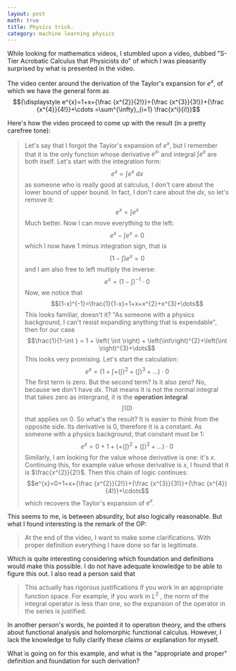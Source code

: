 ```yaml
---
layout: post
math: true
title: Physics trick.
category: machine learning physics 
---
```


While looking for mathematics videos, I stumbled upon a video, dubbed "S-Tier Acrobatic Calculus that Physicists do" of which I was pleasantly surprised by what is presented in the video. 

The video center around the derivation of the Taylor's expansion for $e^x$, of which we have the general form as $${\displaystyle e^{x}=1+x+{\frac {x^{2}}{2!}}+{\frac {x^{3}}{3!}}+{\frac {x^{4}}{4!}}+\cdots =\sum^{\infty}_{i=1} \frac{x^i}{i!}}$$

Here's how the video proceed to come up with the result (in a pretty carefree tone): 

> Let's say that I forgot the Taylor's expansion of $e^x$, but I remember that it is the only function whose derivative ${e^{x} }'$ and integral $\int e^x$ are both itself. Let's start with the integration form: $$e^x = \int e^x \: dx$$ as someone who is really good at calculus, I don't care about the lower bound of upper bound. In fact, I don't care about the $dx$, so let's remove it: $$e^x = \int e^x$$
> Much better. Now I can move everything to the left: $$e^{x}-\int e^{x} = 0 $$
> which I now have 1 minus integration sign, that is $$\left( 1-\int    \right) e^{x}=0$$
> and I am also free to left multiply the inverse: $$e^{x}=\left( 1-\int  \right)^{-1}\cdot 0$$
> Now, we notice that $$(1-x)^{-1}=\frac{1}{1-x}=1+x+x^{2}+x^{3}+\dots$$
> This looks familiar, doesn't it? "As someone with a physics background, I can't resist expanding anything that is expendable", then for our case $$\frac{1}{1-\int   } = 1 + \left( \int \right) + \left(\int\right)^{2}+\left(\int \right)^{3}+\dots$$
> This looks very promising. Let's start the calculation: $$e^{x}= \left(1+\int+\left(\int\right)^{2}+\left(\int\right)^{3}+\dots\right)\cdot 0$$
> The first term is zero. But the second term? Is it also zero? No, because we don't have $dx$. That means it is not the normal integral that takes zero as intergrand, it is the **operation integral** $$\int \left( 0  \right) $$ that applies on 0. So what's the result? It is easier to think from the opposite side. Its derivative is 0, therefore it is a constant. As someone with a physics background, that constant must be 1: $$e^{x}=0 + 1+ \left(+\left(\int\right)^{2}+\left(\int\right)^{3}+\dots\right)\cdot 0$$
> Similarly, I am looking for the value whose derivative is one: it's $x$. Continuing this, for example value whose derivative is $x$, I found that it is $\frac{x^{2}}{2!}$. Then this chain of logic continues: $$e^{x}=0+1+x+{\frac {x^{2}}{2!}}+{\frac {x^{3}}{3!}}+{\frac {x^{4}}{4!}}+\cdots$$ which recovers the Taylor's expansion of $e^{x}$. 

This seems to me, is between absurdity, but also logically reasonable. But what I found interesting is the remark of the OP: 
> At the end of the video, I want to make some clarifications. With proper definition everything I have done so far is legitimate. 

Which is quite interesting considering which foundation and definitions would make this possible. I do not have adequate knowledge to be able to figure this out. I also read a person said that 
> This actually has rigorous justifications if you work in an appropriate function space. For example, if you work in $L^{2}$ , the norm of the integral operator is less than one, so the expansion of the operator in the series is justified. 

In another person's words, he pointed it to operation theory, and the others about functional analysis and holomorphic functional calculus. However, I lack the knowledge to fully clarify these claims or explanation for myself. 

What is going on for this example, and what is the "appropriate and proper" definition and foundation for such derivation?
